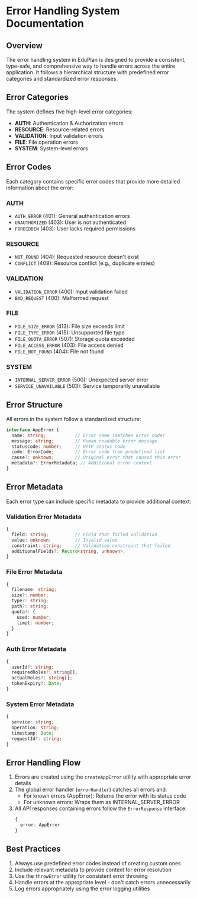 # Error Handling System Documentation

## Overview
The error handling system in EduPlan is designed to provide a consistent, type-safe, and comprehensive way to handle errors across the entire application. It follows a hierarchical structure with predefined error categories and standardized error responses.

## Error Categories
The system defines five high-level error categories:
- **AUTH**: Authentication & Authorization errors
- **RESOURCE**: Resource-related errors
- **VALIDATION**: Input validation errors
- **FILE**: File operation errors
- **SYSTEM**: System-level errors

## Error Codes
Each category contains specific error codes that provide more detailed information about the error:

### AUTH
- `AUTH_ERROR` (401): General authentication errors
- `UNAUTHORIZED` (403): User is not authenticated
- `FORBIDDEN` (403): User lacks required permissions

### RESOURCE
- `NOT_FOUND` (404): Requested resource doesn't exist
- `CONFLICT` (409): Resource conflict (e.g., duplicate entries)

### VALIDATION
- `VALIDATION_ERROR` (400): Input validation failed
- `BAD_REQUEST` (400): Malformed request

### FILE
- `FILE_SIZE_ERROR` (413): File size exceeds limit
- `FILE_TYPE_ERROR` (415): Unsupported file type
- `FILE_QUOTA_ERROR` (507): Storage quota exceeded
- `FILE_ACCESS_ERROR` (403): File access denied
- `FILE_NOT_FOUND` (404): File not found

### SYSTEM
- `INTERNAL_SERVER_ERROR` (500): Unexpected server error
- `SERVICE_UNAVAILABLE` (503): Service temporarily unavailable

## Error Structure
All errors in the system follow a standardized structure:

```typescript
interface AppError {
  name: string;           // Error name (matches error code)
  message: string;        // Human-readable error message
  statusCode: number;     // HTTP status code
  code: ErrorCode;        // Error code from predefined list
  cause?: unknown;        // Original error that caused this error
  metadata?: ErrorMetadata; // Additional error context
}
```

## Error Metadata
Each error type can include specific metadata to provide additional context:

### Validation Error Metadata
```typescript
{
  field: string;          // Field that failed validation
  value: unknown;         // Invalid value
  constraint: string;     // Validation constraint that failed
  additionalFields?: Record<string, unknown>;
}
```

### File Error Metadata
```typescript
{
  filename: string;
  size?: number;
  type?: string;
  path?: string;
  quota?: {
    used: number;
    limit: number;
  }
}
```

### Auth Error Metadata
```typescript
{
  userId?: string;
  requiredRoles?: string[];
  actualRoles?: string[];
  tokenExpiry?: Date;
}
```

### System Error Metadata
```typescript
{
  service: string;
  operation: string;
  timestamp: Date;
  requestId?: string;
}
```

## Error Handling Flow
1. Errors are created using the `createAppError` utility with appropriate error details
2. The global error handler (`errorHandler`) catches all errors and:
   - For known errors (AppError): Returns the error with its status code
   - For unknown errors: Wraps them as INTERNAL_SERVER_ERROR
3. All API responses containing errors follow the `ErrorResponse` interface:
   ```typescript
   {
     error: AppError
   }
   ```

## Best Practices
1. Always use predefined error codes instead of creating custom ones
2. Include relevant metadata to provide context for error resolution
3. Use the `throwError` utility for consistent error throwing
4. Handle errors at the appropriate level - don't catch errors unnecessarily
5. Log errors appropriately using the error logging utilities
